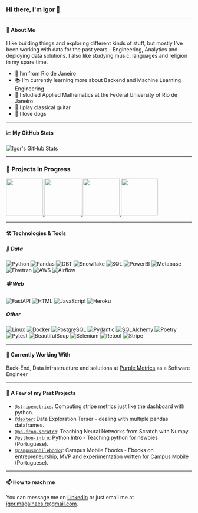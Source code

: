 ### Hi there, I'm Igor 👋

---

#### 🌟 About Me
I like building things and exploring different kinds of stuff, but mostly I've been working with data for the past years - Engineering, Analytics and deploying data solutions. I also like studying music, languages and religion in my spare time.
 
- 🌊 I’m from Rio de Janeiro
- 📚 I’m currently learning more about Backend and Machine Learning Engineering
- 🧮 I studied Applied Mathematics at the Federal University of Rio de Janeiro
- 🎵 I play classical guitar
- 🐶 I love dogs

---

#### 📈 My GitHub Stats
![Igor's GitHub Stats](https://github-readme-stats.vercel.app/api?username=igorbenav&show_icons=true&theme=tokyonight&border_radius=20)

---

### 🥋 Projects In Progress
<a href="https://github.com/igorbenav/fastcrud">
    <img height=100 src="https://github-readme-stats.vercel.app/api/pin/?username=igorbenav&repo=fastcrud&theme=tokyonight&border_radius=20"/>
</a>
<a href="https://github.com/igorbenav/FastAPI-boilerplate">
    <img height=100 src="https://github-readme-stats.vercel.app/api/pin/?username=igorbenav&repo=FastAPI-Boilerplate&theme=tokyonight&border_radius=20"/>
</a>
<a href="https://github.com/igorbenav/SQLModel-boilerplate">
    <img height=100 src="https://github-readme-stats.vercel.app/api/pin/?username=igorbenav&repo=SQLModel-Boilerplate&theme=tokyonight&border_radius=20"/>
</a>
<a href="https://github.com/igorbenav/clientai">
    <img height=100 src="https://github-readme-stats.vercel.app/api/pin/?username=igorbenav&repo=clientai&theme=tokyonight&border_radius=20"/>
</a>

---

#### 🛠️ Technologies & Tools
##### 💾 Data
![Python](https://img.shields.io/badge/-Python-000?&logo=Python)
![Pandas](https://img.shields.io/badge/-Pandas-000?&logo=Pandas)
![DBT](https://img.shields.io/badge/-DBT-000?&logo=DBT)
![Snowflake](https://img.shields.io/badge/-Snowflake-000?&logo=Snowflake)
![SQL](https://img.shields.io/badge/-SQL-000?&logo=SQL)
![PowerBI](https://img.shields.io/badge/-PowerBI-000?&logo=PowerBI)
![Metabase](https://img.shields.io/badge/-Metabase-000?&logo=Metabase)
![Fivetran](https://img.shields.io/badge/-Fivetran-000?&logo=Fivetran)
![AWS](https://img.shields.io/badge/-AWS-000?&logo=AWS)
![Airflow](https://img.shields.io/badge/-Airflow-000?&logo=Airflow)

##### 🕸️ Web
![FastAPI](https://img.shields.io/badge/-FastAPI-000?&logo=FastAPI)
![HTML](https://img.shields.io/badge/-HTML-000?&logo=HTML)
![JavaScript](https://img.shields.io/badge/-JavaScript-000?&logo=JavaScript)
![Heroku](https://img.shields.io/badge/-Heroku-000?&logo=Heroku)

##### Other
![Linux](https://img.shields.io/badge/-Linux-000?&logo=Linux)
![Docker](https://img.shields.io/badge/-Docker-000?&logo=Docker)
![PostgreSQL](https://img.shields.io/badge/-PostgreSQL-000?&logo=PostgreSQL)
![Pydantic](https://img.shields.io/badge/-Pydantic-000?&logo=Pydantic)
![SQLAlchemy](https://img.shields.io/badge/-SQLAlchemy-000?&logo=SQLAlchemy)
![Poetry](https://img.shields.io/badge/-Poetry-000?&logo=Poetry)
![Pytest](https://img.shields.io/badge/-Pytest-000?&logo=Pytest)
![BeautifulSoup](https://img.shields.io/badge/-BeautifulSoup-000?&logo=BeautifulSoup)
![Selenium](https://img.shields.io/badge/-Selenium-000?&logo=Selenium)
![Retool](https://img.shields.io/badge/-Retool-000?&logo=Retool)
![Stripe](https://img.shields.io/badge/-Stripe-000?&logo=Stripe)

---

#### 🚧 Currently Working With
Back-End, Data infrastructure and solutions at [Purple Metrics](https://www.purplemetrics.com.br/en/) as a Software Engineer

---

#### 🔭 A Few of my Past Projects
- [`@stripemetrics`](https://github.com/igormagalhaesr/stripemetrics): Computing stripe metrics just like the dashboard with python.
- [`@dexter`](https://github.com/igormagalhaesr/dexter): Data Exploration Terser - dealing with multiple pandas dataframes.
- [`@nn-from-scratch`](https://igormagalhaesr.github.io/nn-from-scratch/): Teaching Neural Networks from Scratch with Numpy.
- [`@python-intro`](https://igormagalhaesr.github.io/python-intro/): Python Intro - Teaching python for newbies (Portuguese).
- [`@campusmobilebooks`](https://github.com/igormagalhaesr/campusmobilebooks): Campus Mobile Ebooks - Ebooks on entrepreneurship, MVP and experimentation written for Campus Mobile (Portuguese).

---

#### 📫 How to reach me
You can message me on [LinkedIn](https://www.linkedin.com/in/igor-magalhaes-r) or just email me at igor.magalhaes.r@gmail.com.
